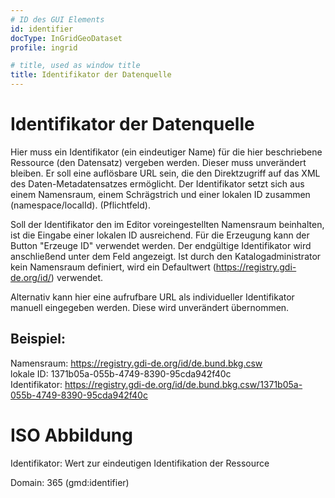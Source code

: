 ```yaml
---
# ID des GUI Elements
id: identifier
docType: InGridGeoDataset
profile: ingrid

# title, used as window title
title: Identifikator der Datenquelle
---
```


# Identifikator der Datenquelle

Hier muss ein Identifikator (ein eindeutiger Name) für die hier beschriebene Ressource (den Datensatz) vergeben werden. Dieser muss unverändert bleiben. Er soll eine auflösbare URL sein, die den Direktzugriff auf das XML des Daten-Metadatensatzes ermöglicht. Der Identifikator setzt sich aus einem Namensraum, einem Schrägstrich und einer lokalen ID zusammen (namespace/localId). (Pflichtfeld).

Soll der Identifikator den im Editor voreingestellten Namensraum beinhalten, ist die Eingabe einer lokalen ID ausreichend. Für die Erzeugung kann der Button "Erzeuge ID" verwendet werden. Der endgültige Identifikator wird anschließend unter dem Feld angezeigt.
Ist durch den Katalogadministrator kein Namensraum definiert, wird ein Defaultwert (https://registry.gdi-de.org/id/) verwendet.

Alternativ kann hier eine aufrufbare URL als individueller Identifikator manuell eingegeben werden. Diese wird unverändert übernommen.

## Beispiel:

Namensraum: https://registry.gdi-de.org/id/de.bund.bkg.csw <br>
lokale ID: 1371b05a-055b-4749-8390-95cda942f40c <br>
Identifikator: https://registry.gdi-de.org/id/de.bund.bkg.csw/1371b05a-055b-4749-8390-95cda942f40c

# ISO Abbildung

Identifikator: Wert zur eindeutigen Identifikation der Ressource

Domain: 365 (gmd:identifier)
